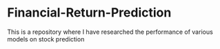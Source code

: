 # Financial-Return-Prediction
This is a repository where I have researched the performance of various models on stock prediction 
